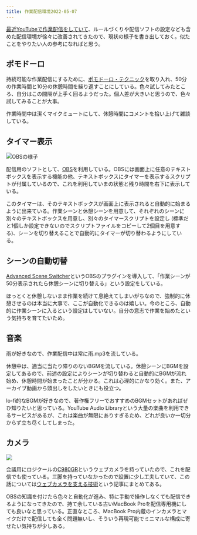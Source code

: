 ```yaml
---
title: 作業配信環境2022-05-07
---
```

[最近YouTubeで作業配信をしていて](https://www.youtube.com/channel/UC5s-KpSDGzxWPWNv94PnJHw)、ルールづくりや配信ソフトの設定なども含めた配信環境が徐々に改善されてきたので、現状の様子を書き出しておく。似たことをやりたい人の参考になればと思う。

ポモドーロ
-----

持続可能な作業配信にするために、[ポモドーロ・テクニック](https://ja.wikipedia.org/wiki/%E3%83%9D%E3%83%A2%E3%83%89%E3%83%BC%E3%83%AD%E3%83%BB%E3%83%86%E3%82%AF%E3%83%8B%E3%83%83%E3%82%AF)を取り入れ、50分の作業時間と10分の休憩時間を繰り返すことにしている。色々試してみたところ、自分はこの間隔が上手く回るようだった。個人差が大きいと思うので、色々試してみることが大事。

作業時間中は潔くマイクミュートにして、休憩時間にコメントを拾い上げて雑談している。

タイマー表示
------

![](https://lh3.googleusercontent.com/docs/ADP-6oEWPaNgxaMT3n5DJ4qOesXA8lqUr7-I3rb3e1l7uETTVUZyWm4La8KRrKZiJRleDWdHYXiBfRkfFaqO2w6Qt3R1R3RMxO4CHgw0p6EllJ0GUyHjqDjcHN_fdCFFTXWOWJnj4G9Wepqy8-Zv_ykZ-1PH13qnF-X4A-6aD67HnJgr5Wc4ySoOdXUNyhwFJYrA8qOClbJc9JtDLpTjRJqgtPFkSLDWPF3thaGbkrWwTtq4X7g00PDIGhFScCoRqgJI_huuUjplaTNhU6lcmwcbG_c8uOVIo4uyYLo0_tFJUjTM-VsD0duU_-U5FPpRdLTelhOoCf7pddc2zsqhcz4gHjuwWkp14Qdr8ab4Xgvu30CQ5lEk_Fcik3aJuwZ-QUQjVF2oOujL8n_GxB3H91TZAbvsyoVO8DUS0NwFRtDRDBh_99CdfA9M2nQp7PEzJCP1dnuoi4CZ5VbTJjhL5X4SkH5iUrebwewOIwK_n6Cez6MyMGytlVhM_FexpmFDoB04TXigxz4R9P9uRkoYrwyahflckdai0wK-FSl-T-FUdoYp9sF-8UJMc48JU3IVUN9BvL1Fr5iK8beP6c1IMYcieLfGdAjn184bXHVoMnJFbpLYOLOojvOEpd5fdaJ_Zk8o5IYRguXmUjv9Ad3NDawGMNttYTzq4y1zCWmys7Yh_OYSCAB6aR_5ZAXeqh039UD8BL9Pod5TOx21izHFXACX0fFHrfzEM8yd2QKjuLU6lFGXy8yeyshRC7dhFLJUmK5u8FntboMa2xMU6N_Kdw8cAaqfZNggq78LRj8mzDFBg2B3n5lVLmMWY87D58XqN1MeQa-KeZTmV87cm4zbQ-_PgKvaQTitG6vhp0Wx1nhmRaFrB5ZCHJwWIPJbXCYAGU2AOYy8BCMVFyLsbkljIjwwX0vfajfeqOUcx8zjwdv_e_Nz3cVMzh8L5N2UGMKzZOJx1vZR01dT3tacRkJkuK_5P_xYNNsCgP9Rab26ODSRrHHHJPCYQ55GEqO6viaqfHCPHpLjRsgXFa98-HtGiTW0PTri7sLydsgwgW6q2gR_05lpd-tQo1Qm9dfWGr2XB9o3g-uDjO2indXYPsx8IqK8YpKjwqUprGNa5sh5wwKFnxlt94JybuN-Ty7BGFNuIMvs192P5e5Z3UbQBv-Yt7D7gfCg0pPrB3Mt9jRyRjLq2VMA119qwTn75WhHym87C0VUTEel1wgtUxZLq9XosTECrYeYeP1hYpXLgU-O25mWbf0OswOG "OBSの様子")

配信用のソフトとして、[OBS](https://obsproject.com/)を利用している。OBSには画面上に任意のテキストボックスを表示する機能の他、テキストボックスにタイマーを表示するスクリプトが付属しているので、これを利用していまの状態と残り時間を右下に表示している。

このタイマーは、そのテキストボックスが画面上に表示されると自動的に始まるように出来ている。作業シーンと休憩シーンを用意して、それぞれのシーンに別々のテキストボックスを用意し、別々のタイマースクリプトを設定し (標準だと1個しか設定できないのでスクリプトファイルをコピーして2個目を用意する)、シーンを切り替えることで自動的にタイマーが切り替わるようにしている。

シーンの自動切替
--------

[Advanced Scene Switcher](https://obsproject.com/forum/resources/advanced-scene-switcher.395/)というOBSのプラグインを導入して、「作業シーンが50分表示されたら休憩シーンに切り替える」という設定をしている。

ほっとくと休憩しないまま作業を続けて息絶えてしまいがちなので、強制的に休憩させるのは本当に大事で、ここが自動化できるのは嬉しい。今のところ、自動的に作業シーンに入るという設定はしていない。自分の意志で作業を始めたという気持ちを育てたいため。

音楽
--

雨が好きなので、作業配信中は常に雨.mp3を流している。

休憩中は、適当に当たり障りのないBGMを流している。休憩シーンにBGMを設定してあるので、前述の設定によりシーンが切り替わると自動的にBGMが流れ始め、休憩時間が始まったことが分かる。これは心理的にかなり効く。また、アーカイブ動画から頭出しをしたいときにも役立つ。

lo-fi的なBGMが好きなので、著作権フリーでおすすめのBGMセットがあればぜひ知りたいと思っている。YouTube Audio Libraryという大量の楽曲を利用できるサービスがあるが、これは楽曲が無限にありすぎるため、どれが良いか一切分からず立ち尽くしてしまった。

カメラ
---

![](https://lh3.googleusercontent.com/docs/ADP-6oFwjqk6vN7qYWVwBya1pID5sfe7UK7ATF05tzflgMTNJ0sigyAgbLTDmfjUcQe7jRqvqY5FaXeZtMyCpcotnvilFHZyr99HQ8_4Dh9F_NGFacfxvB4H4drMMtgiWUJOzTu7PqI2FOT_8gb3h6LcAHsTV_S_AjOyJUrOWnQqIgKjuYs02X0RqFwDgXxXXHyqxytmbpl04dBWHH7GJf6rGdkdlG6o9P4mOSix8fd2yt94AFuCFG5gYF6StGXP708q5F5snhas84ZqTYpq7-BbUKIVXuWZ-iCHjK84zesAzrcYFZbvB9Z6qfS8iZKg5n7DaIRm7DdWAfJbFUBV-28l4mclTpxO0TRIseYJK5yyyHiwPNva1K0nHIsbIBdjxeUDE6MqNOw2NvmX0sQwv0EPmU8hrnonLxOX-pcNazvSazjTQDnwxCj3ZnEAQtoAoWwyyelsU0sAGGukoJpDtZiTCQS_XWmo8gw47KQOwC4szavetk_2jCmumO-ucOXeckGDHp5aQo0xVo3lsVm7xlFM8UMc_5QAdZlNPrp2I8Bf58OFd8G3CAEMyVeb-ntScHqN_XvTIHgJGg0BOl2tX-a-PP8Ua542Kv6reGqOXeC_5aufpr_d8w536eqz7Vpg25NNILHvSiFLZEHYxXh3XJKChZm5B7m7Sz4y30SUsZPCp4ebP8rz_p1LO9k1KHfluebDkkS9hbwH-xiQC2K68nZ740aoRgjKcPOrwZmyyta5CTtMGGxv4b271lkyv62jIRRZ3y8dnfsYPjSOzhibYO0MwHsY6rpyZWTMiqJV2M5F_NFl6uabAf9fQqRol42n96Hd5lqlPCfjMcIhaGjVcM730JuZaAZIcCjQbpmcpLKSWqcGYgyJkb_jiQhUYf6kgPyiiEU5wCzpLsZcqx2yt_PhLZuwIHsJRVaYEOz6ImbX_2fdDoxMOPAHGpvV8ziBo6MTdR42991qVOj-qE5Nm-WSGJg_lhTWaCIRP-uV8h29VU6wrS1E5ttlBksDVWlsL4Cm6frlUQZMhYeyegrDYMo9Ts-ashlSTsSCKUZayFl7WivJkIAdvOUK2zxYvuVOZkcKqlhBe3ApWQTdu2wjovNm91XlZyllew3mzufWm7katcUHNnCdBDiPz0aR0icNY1FHOyIciBJdby-Lqxiqi20usbGQ_D6mCbFUQYKrOaeRR6FzhoS0M6MH8MMUXEyhGSRd9K7xcM985H19YSrPN0f9BNKlrb-JkM47Yj7wlzwoR1iyZQYu)

会議用にロジクールの[C980GR](https://www.amazon.co.jp/dp/B086R71LGW)というウェブカメラを持っていたので、これを配信でも使っている。三脚を持っていなかったので設置に少し工夫していて、この話については[ウェブカメラを支える技術](https://r7kamura.com/articles/2022-05-04-super-crab-clamp)という記事にまとめてある。

OBSの知識を付けたら色々と自動化が進み、特に手動で操作しなくても配信できるようになってきたので、持て余している古いMacBook Proを配信専用機にしても良いなと思っている。正直なところ、MacBook Pro内蔵のインカメラとマイクだけで配信しても全く問題無いし、そういう再現可能でミニマルな構成に寄せたい気持ちが少しある。
